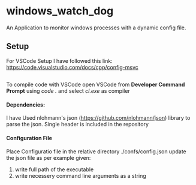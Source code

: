 # windows_watch_dog
An Application to monitor windows processes with a dynamic config file.

## Setup
For VSCode Setup I have followed this link: https://code.visualstudio.com/docs/cpp/config-msvc

##
To compile code with VSCode open VSCode from **Developer Command Prompt** using *code .* and select *cl.exe* as compiler

#### Dependencies:

 I have Used nlohmann's json (https://github.com/nlohmann/json) library to parse the json. Single header is included in the repository

 #### Configuration File
Place Configuratio file in the relative directory ./confs/config.json
update the json file as per example given:
1. write full path of the executable
2. write necessery command line arguments as a string


